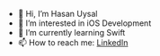 - 👋 Hi, I’m Hasan Uysal
- 👀 I’m interested in iOS Development
- 🌱 I’m currently learning Swift
- 📫 How to reach me: [LinkedIn](https://www.linkedin.com/in/hasanuysaal/)

<!---
hasanuysaal/hasanuysaal is a ✨ special ✨ repository because its `README.md` (this file) appears on your GitHub profile.
You can click the Preview link to take a look at your changes.
--->

